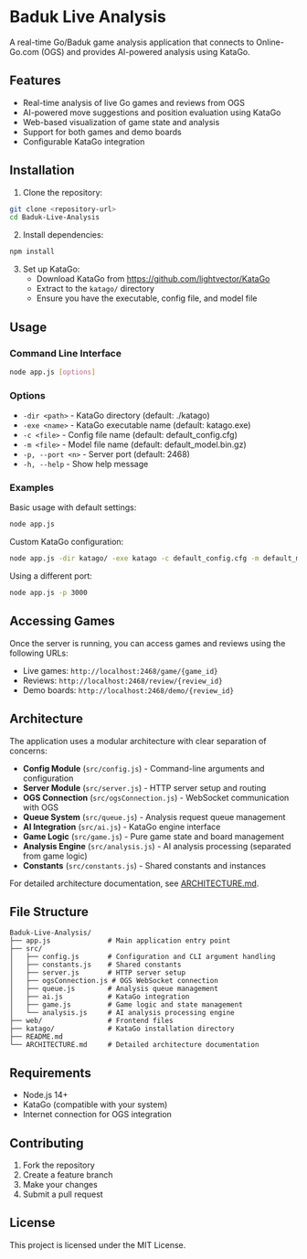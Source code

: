 # Baduk Live Analysis

A real-time Go/Baduk game analysis application that connects to Online-Go.com (OGS) and provides AI-powered analysis using KataGo.

## Features

- Real-time analysis of live Go games and reviews from OGS
- AI-powered move suggestions and position evaluation using KataGo
- Web-based visualization of game state and analysis
- Support for both games and demo boards
- Configurable KataGo integration

## Installation

1. Clone the repository:
```bash
git clone <repository-url>
cd Baduk-Live-Analysis
```

2. Install dependencies:
```bash
npm install
```

3. Set up KataGo:
   - Download KataGo from https://github.com/lightvector/KataGo
   - Extract to the `katago/` directory
   - Ensure you have the executable, config file, and model file

## Usage

### Command Line Interface

```bash
node app.js [options]
```

### Options

- `-dir <path>` - KataGo directory (default: ./katago)
- `-exe <name>` - KataGo executable name (default: katago.exe)
- `-c <file>` - Config file name (default: default_config.cfg)
- `-m <file>` - Model file name (default: default_model.bin.gz)
- `-p, --port <n>` - Server port (default: 2468)
- `-h, --help` - Show help message

### Examples

Basic usage with default settings:
```bash
node app.js
```

Custom KataGo configuration:
```bash
node app.js -dir katago/ -exe katago -c default_config.cfg -m default_model.bin.gz
```

Using a different port:
```bash
node app.js -p 3000
```

## Accessing Games

Once the server is running, you can access games and reviews using the following URLs:

- Live games: `http://localhost:2468/game/{game_id}`
- Reviews: `http://localhost:2468/review/{review_id}`
- Demo boards: `http://localhost:2468/demo/{review_id}`

## Architecture

The application uses a modular architecture with clear separation of concerns:

- **Config Module** (`src/config.js`) - Command-line arguments and configuration
- **Server Module** (`src/server.js`) - HTTP server setup and routing
- **OGS Connection** (`src/ogsConnection.js`) - WebSocket communication with OGS
- **Queue System** (`src/queue.js`) - Analysis request queue management
- **AI Integration** (`src/ai.js`) - KataGo engine interface
- **Game Logic** (`src/game.js`) - Pure game state and board management
- **Analysis Engine** (`src/analysis.js`) - AI analysis processing (separated from game logic)
- **Constants** (`src/constants.js`) - Shared constants and instances

For detailed architecture documentation, see [ARCHITECTURE.md](ARCHITECTURE.md).

## File Structure

```
Baduk-Live-Analysis/
├── app.js              # Main application entry point
├── src/
│   ├── config.js       # Configuration and CLI argument handling
│   ├── constants.js    # Shared constants
│   ├── server.js       # HTTP server setup
│   ├── ogsConnection.js # OGS WebSocket connection
│   ├── queue.js        # Analysis queue management
│   ├── ai.js           # KataGo integration
│   ├── game.js         # Game logic and state management
│   └── analysis.js     # AI analysis processing engine
├── web/                # Frontend files
├── katago/             # KataGo installation directory
├── README.md
└── ARCHITECTURE.md     # Detailed architecture documentation
```

## Requirements

- Node.js 14+
- KataGo (compatible with your system)
- Internet connection for OGS integration

## Contributing

1. Fork the repository
2. Create a feature branch
3. Make your changes
4. Submit a pull request

## License

This project is licensed under the MIT License.

